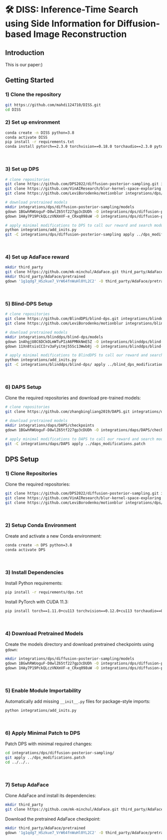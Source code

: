# 🛠️ DISS: Inference-Time Search using Side Information for Diffusion-based Image Reconstruction

## Introduction
This is our paper:)

## Getting Started
### 1) Clone the repository
```bash
git https://github.com/mahdi124710/DISS.git
cd DISS
````

### 2) Set up environment
```bash
conda create -n DISS python=3.8
conda activate DISS
pip install -r requirements.txt
conda install pytorch==2.3.0 torchvision==0.18.0 torchaudio==2.3.0 pytorch-cuda=12.1 -c pytorch -c nvidia
````
<br />

### 3) Set up DPS
```bash
# clone repositories
git clone https://github.com/DPS2022/diffusion-posterior-sampling.git integrations/dps/diffusion-posterior-sampling
git clone https://github.com/VinAIResearch/blur-kernel-space-exploring integrations/dps/diffusion-posterior-sampling/bkse
git clone https://github.com/LeviBorodenko/motionblur integrations/dps/diffusion-posterior-sampling/motionblur

# download pretrained models
mkdir integrations/dps/diffusion-posterior-sampling/models
gdown 1BGwhRWUoguF-D8wlZ65tf227gp3cDUDh -O integrations/dps/diffusion-posterior-sampling/models/ffhq_10m.pt
gdown 1HAy7P19PckQLczVNXmVF-e_CRxq098uW -O integrations/dps/diffusion-posterior-sampling/models/imagenet256.pt

# apply minimal modifications to DPS to call our reward and search modules
python integrations/add_inits.py
git -C integrations/dps/diffusion-posterior-sampling apply ../dps_modifications.patch
````
<br />

### 4) Set up AdaFace reward
```bash
mkdir third_party
git clone https://github.com/mk-minchul/AdaFace.git third_party/AdaFace
mkdir third_party/AdaFace/pretrained
gdown '1g1qdg7_HSzkue7_VrW64fnWuHl0YL2C2' -O third_party/AdaFace/pretrained/adaface_ir50_ms1mv2.ckpt
````
<br />



### 5) Blind-DPS Setup

```bash
# clone repositories
git clone https://github.com/BlindDPS/blind-dps.git integrations/blinddps/blind-dps
git clone https://github.com/LeviBorodenko/motionblur integrations/blinddps/blind-dps/motionblur

# download pretrained models
mkdir integrations/blinddps/blind-dps/models
gdown 1nAhgjU8C6DCkOLmWTuPIzA6PMNkNmE5Z -O integrations/blinddps/blind-dps/models/ffhq_10m.pt
gdown 11Xn8tsisCCIrv3aFyitmj55Sc13Wwb8j -O integrations/blinddps/blind-dps/models/kernel_checkpoint.pt

# apply minimal modifications to BlindDPS to call our reward and search modules
python integrations/add_inits.py
git -C integrations/blinddps/blind-dps/ apply ../blind_dps_modifications.patch
````

<br />

### 6) DAPS Setup

Clone the required repositories and download pre-trained models:

```bash
# clone repositories
git clone https://github.com/zhangbingliang2019/DAPS.git integrations/daps/DAPS

# download pretrained models
mkdir integrations/daps/DAPS/checkpoints
gdown 1BGwhRWUoguF-D8wlZ65tf227gp3cDUDh -O integrations/daps/DAPS/checkpoints/ffhq256.pt

# apply minimal modifications to DAPS to call our reward and search modules
git -C integrations/daps/DAPS apply ../daps_modifications.patch
````















## DPS Setup
### 1) Clone Repositories

Clone the required repositories:

```bash
git clone https://github.com/DPS2022/diffusion-posterior-sampling.git integrations/dps/diffusion-posterior-sampling
git clone https://github.com/VinAIResearch/blur-kernel-space-exploring integrations/dps/diffusion-posterior-sampling/bkse
git clone https://github.com/LeviBorodenko/motionblur integrations/dps/diffusion-posterior-sampling/motionblur
````

<br />

### 2) Setup Conda Environment

Create and activate a new Conda environment:

```bash
conda create -n DPS python=3.8
conda activate DPS
```

<br />

### 3) Install Dependencies

Install Python requirements:

```bash
pip install -r requirements/dps.txt
```

Install PyTorch with CUDA 11.3:

```bash
pip install torch==1.11.0+cu113 torchvision==0.12.0+cu113 torchaudio==0.11.0 --extra-index-url https://download.pytorch.org/whl/cu113
```

<br />

### 4) Download Pretrained Models

Create the models directory and download pretrained checkpoints using `gdown`:

```bash
mkdir integrations/dps/diffusion-posterior-sampling/models
gdown 1BGwhRWUoguF-D8wlZ65tf227gp3cDUDh -O integrations/dps/diffusion-posterior-sampling/models/ffhq_10m.pt
gdown 1HAy7P19PckQLczVNXmVF-e_CRxq098uW -O integrations/dps/diffusion-posterior-sampling/models/imagenet256.pt
```

<br />

### 5) Enable Module Importability

Automatically add missing `__init__.py` files for package-style imports:

```bash
python integrations/add_inits.py
```

<br />

### 6) Apply Minimal Patch to DPS

Patch DPS with minimal required changes:

```bash
cd integrations/dps/diffusion-posterior-sampling/
git apply ../dps_modifications.patch
cd ../../..
```

<br />

### 7) Setup AdaFace

Clone AdaFace and install its dependencies:

```bash
mkdir third_party
git clone https://github.com/mk-minchul/AdaFace.git third_party/AdaFace
```

Download the pretrained AdaFace checkpoint:

```bash
mkdir third_party/AdaFace/pretrained
gdown '1g1qdg7_HSzkue7_VrW64fnWuHl0YL2C2' -O third_party/AdaFace/pretrained/adaface_ir50_ms1mv2.ckpt
```


